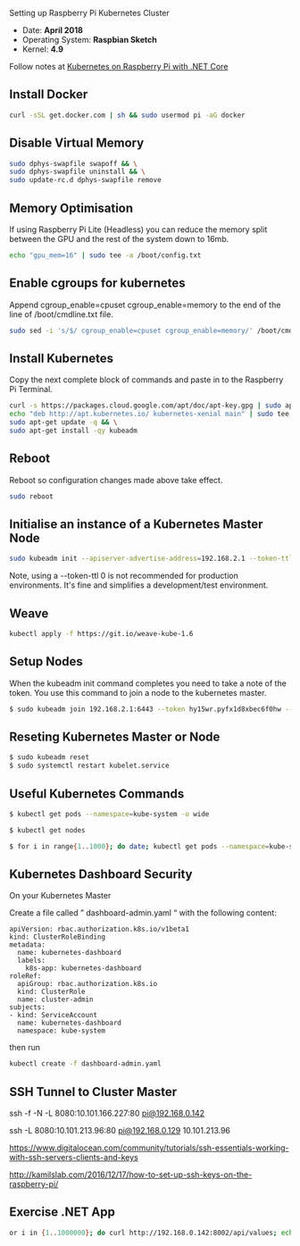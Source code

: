 Setting up Raspberry Pi Kubernetes Cluster


* Date: **April 2018**
* Operating System: **Raspbian Sketch**
* Kernel: **4.9**


Follow notes at [Kubernetes on Raspberry Pi with .NET Core](https://medium.com/@mczachurski/kubernetes-on-raspberry-pi-with-net-core-36ea79681fe7)

## Install Docker

```bash
curl -sSL get.docker.com | sh && sudo usermod pi -aG docker
```

## Disable Virtual Memory

```bash
sudo dphys-swapfile swapoff && \
sudo dphys-swapfile uninstall && \
sudo update-rc.d dphys-swapfile remove
```

## Memory Optimisation

If using Raspberry Pi Lite (Headless) you can reduce the memory split between the GPU and the rest of the system down to 16mb.

```bash
echo "gpu_mem=16" | sudo tee -a /boot/config.txt
```


## Enable cgroups for kubernetes

Append cgroup_enable=cpuset cgroup_enable=memory to the end of the line of /boot/cmdline.txt file.

```bash
sudo sed -i 's/$/ cgroup_enable=cpuset cgroup_enable=memory/' /boot/cmdline.txt
```

## Install Kubernetes

Copy the next complete block of commands and paste in to the Raspberry Pi Terminal.

```bash
curl -s https://packages.cloud.google.com/apt/doc/apt-key.gpg | sudo apt-key add - && \
echo "deb http://apt.kubernetes.io/ kubernetes-xenial main" | sudo tee /etc/apt/sources.list.d/kubernetes.list && \
sudo apt-get update -q && \
sudo apt-get install -qy kubeadm
```

## Reboot

Reboot so configuration changes made above take effect.

```bash
sudo reboot
```

## Initialise an instance of a Kubernetes Master Node

```bash
sudo kubeadm init --apiserver-advertise-address=192.168.2.1 --token-ttl 0
```

Note, using a --token-ttl 0 is not recommended for production environments. It's fine and simplifies a development/test environment.


## Weave

```bash
kubectl apply -f https://git.io/weave-kube-1.6
```



## Setup Nodes

When the kubeadm init command completes you need to take a note of the token. You use this command to join a node to the kubernetes master.

```bash
$ sudo kubeadm join 192.168.2.1:6443 --token hy15wr.pyfx1d8xbec6f0hw --discovery-token-ca-cert-hash sha256:ab6224e85966f1bf5f7ad2446a08af4a24fc8c510c8aa5df353c76f6b8cb938f
```


## Reseting Kubernetes Master or Node

````bash
$ sudo kubeadm reset
$ sudo systemctl restart kubelet.service
````

## Useful Kubernetes Commands

```bash
$ kubectl get pods --namespace=kube-system -o wide

$ kubectl get nodes

$ for i in range{1..1000}; do date; kubectl get pods --namespace=kube-system -o wide;sleep 5; done;

```

## Kubernetes Dashboard Security

On your Kubernetes Master

Create a file called ” dashboard-admin.yaml “ with the following content: 


```
apiVersion: rbac.authorization.k8s.io/v1beta1 
kind: ClusterRoleBinding 
metadata: 
  name: kubernetes-dashboard 
  labels: 
    k8s-app: kubernetes-dashboard 
roleRef: 
  apiGroup: rbac.authorization.k8s.io 
  kind: ClusterRole 
  name: cluster-admin 
subjects: 
- kind: ServiceAccount 
  name: kubernetes-dashboard 
  namespace: kube-system 

```

then run 

```bash
kubectl create -f dashboard-admin.yaml 
```


## SSH Tunnel to Cluster Master

ssh -f -N -L 8080:10.101.166.227:80 pi@192.168.0.142

ssh -L 8080:10.101.213.96:80 pi@192.168.0.129
10.101.213.96 


https://www.digitalocean.com/community/tutorials/ssh-essentials-working-with-ssh-servers-clients-and-keys

http://kamilslab.com/2016/12/17/how-to-set-up-ssh-keys-on-the-raspberry-pi/




## Exercise .NET App

```bash
or i in {1..1000000}; do curl http://192.168.0.142:8002/api/values; echo $i; done
```